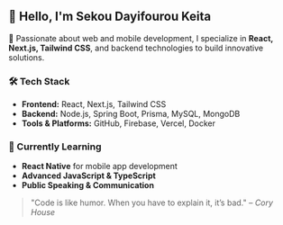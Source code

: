 ## 👋 Hello, I'm Sekou Dayifourou Keita

🚀 Passionate about web and mobile development, I specialize in **React, Next.js, Tailwind CSS**, and backend technologies to build innovative solutions.

### 🛠 Tech Stack
- **Frontend:** React, Next.js, Tailwind CSS
- **Backend:** Node.js, Spring Boot, Prisma, MySQL, MongoDB
- **Tools & Platforms:** GitHub, Firebase, Vercel, Docker

### 🌱 Currently Learning
- **React Native** for mobile app development
- **Advanced JavaScript & TypeScript**
- **Public Speaking & Communication**



> "Code is like humor. When you have to explain it, it’s bad." – *Cory House*

